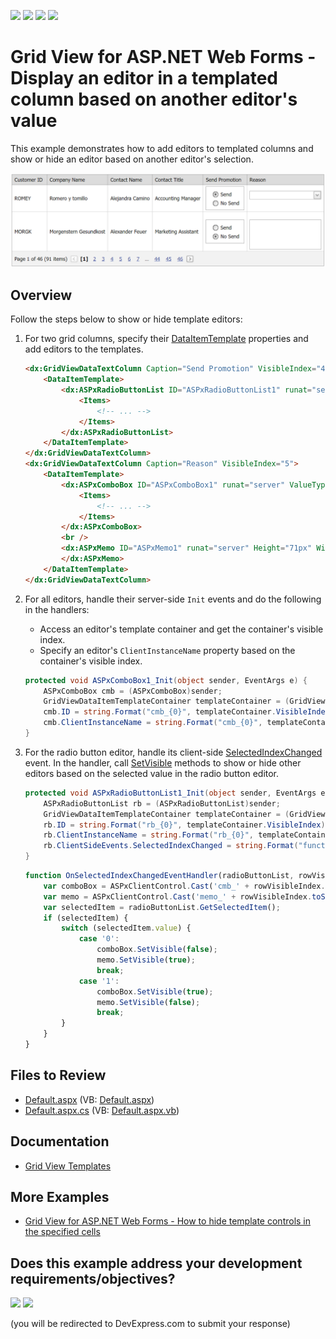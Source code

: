 <!-- default badges list -->
![](https://img.shields.io/endpoint?url=https://codecentral.devexpress.com/api/v1/VersionRange/128542772/13.1.4%2B)
[![](https://img.shields.io/badge/Open_in_DevExpress_Support_Center-FF7200?style=flat-square&logo=DevExpress&logoColor=white)](https://supportcenter.devexpress.com/ticket/details/E2284)
[![](https://img.shields.io/badge/📖_How_to_use_DevExpress_Examples-e9f6fc?style=flat-square)](https://docs.devexpress.com/GeneralInformation/403183)
[![](https://img.shields.io/badge/💬_Leave_Feedback-feecdd?style=flat-square)](#does-this-example-address-your-development-requirementsobjectives)
<!-- default badges end -->
# Grid View for ASP.NET Web Forms - Display an editor in a templated column based on another editor's value

This example demonstrates how to add editors to templated columns and show or hide an editor based on another editor's selection.

![Display editors in templated columns](displayControls.png)

## Overview

Follow the steps below to show or hide template editors:

1. For two grid columns, specify their [DataItemTemplate](https://docs.devexpress.com/AspNet/DevExpress.Web.GridViewDataColumn.DataItemTemplate) properties and add editors to the templates.

    ```aspx
    <dx:GridViewDataTextColumn Caption="Send Promotion" VisibleIndex="4">
        <DataItemTemplate>
            <dx:ASPxRadioButtonList ID="ASPxRadioButtonList1" runat="server" OnInit="ASPxRadioButtonList1_Init">
                <Items>
                    <!-- ... -->
                </Items>
            </dx:ASPxRadioButtonList>
        </DataItemTemplate>
    </dx:GridViewDataTextColumn>
    <dx:GridViewDataTextColumn Caption="Reason" VisibleIndex="5">
        <DataItemTemplate>
            <dx:ASPxComboBox ID="ASPxComboBox1" runat="server" ValueType="System.String" OnInit="ASPxComboBox1_Init">
                <Items>
                    <!-- ... -->
                </Items>
            </dx:ASPxComboBox>
            <br />
            <dx:ASPxMemo ID="ASPxMemo1" runat="server" Height="71px" Width="170px" OnInit="ASPxMemo1_Init">
            </dx:ASPxMemo>
        </DataItemTemplate>
    </dx:GridViewDataTextColumn>
    ```

2. For all editors, handle their server-side `Init` events and do the following in the handlers:

   * Access an editor's template container and get the container's visible index.
   * Specify an editor's `ClientInstanceName` property based on the container's visible index.

    ```cs
    protected void ASPxComboBox1_Init(object sender, EventArgs e) {
        ASPxComboBox cmb = (ASPxComboBox)sender;
        GridViewDataItemTemplateContainer templateContainer = (GridViewDataItemTemplateContainer)cmb.NamingContainer;
        cmb.ID = string.Format("cmb_{0}", templateContainer.VisibleIndex);
        cmb.ClientInstanceName = string.Format("cmb_{0}", templateContainer.VisibleIndex);
    }
    ```

3. For the radio button editor, handle its client-side [SelectedIndexChanged](https://docs.devexpress.com/AspNet/js-ASPxClientListEdit.SelectedIndexChanged) event. In the handler, call [SetVisible](https://docs.devexpress.com/AspNet/js-ASPxClientControlBase.SetVisible(visible)) methods to show or hide other editors based on the selected value in the radio button editor.

    ```cs
    protected void ASPxRadioButtonList1_Init(object sender, EventArgs e) {
        ASPxRadioButtonList rb = (ASPxRadioButtonList)sender;
        GridViewDataItemTemplateContainer templateContainer = (GridViewDataItemTemplateContainer)rb.NamingContainer;
        rb.ID = string.Format("rb_{0}", templateContainer.VisibleIndex);
        rb.ClientInstanceName = string.Format("rb_{0}", templateContainer.VisibleIndex);
        rb.ClientSideEvents.SelectedIndexChanged = string.Format("function(s, e) {{ OnSelectedIndexChangedEventHandler({0}, '{1}'); }}", rb.ClientInstanceName, templateContainer.VisibleIndex);
    }
    ```

    ```js
    function OnSelectedIndexChangedEventHandler(radioButtonList, rowVisibleIndex) {
        var comboBox = ASPxClientControl.Cast('cmb_' + rowVisibleIndex.toString());
        var memo = ASPxClientControl.Cast('memo_' + rowVisibleIndex.toString());
        var selectedItem = radioButtonList.GetSelectedItem();
        if (selectedItem) {
            switch (selectedItem.value) {
                case '0':
                    comboBox.SetVisible(false);
                    memo.SetVisible(true);
                    break;
                case '1':
                    comboBox.SetVisible(true);
                    memo.SetVisible(false);
                    break;
            }
        }
    }
    ```

## Files to Review

* [Default.aspx](./CS/WebSite/Default.aspx) (VB: [Default.aspx](./VB/WebSite/Default.aspx))
* [Default.aspx.cs](./CS/WebSite/Default.aspx.cs) (VB: [Default.aspx.vb](./VB/WebSite/Default.aspx.vb))

## Documentation

* [Grid View Templates](https://docs.devexpress.com/AspNet/3718/components/grid-view/concepts/templates)

## More Examples

* [Grid View for ASP.NET Web Forms - How to hide template controls in the specified cells](https://github.com/DevExpress-Examples/how-to-hide-template-controls-in-individual-cells-e1385)
<!-- feedback -->
## Does this example address your development requirements/objectives?

[<img src="https://www.devexpress.com/support/examples/i/yes-button.svg"/>](https://www.devexpress.com/support/examples/survey.xml?utm_source=github&utm_campaign=asp-net-web-forms-grid-show-or-hide-template-editors&~~~was_helpful=yes) [<img src="https://www.devexpress.com/support/examples/i/no-button.svg"/>](https://www.devexpress.com/support/examples/survey.xml?utm_source=github&utm_campaign=asp-net-web-forms-grid-show-or-hide-template-editors&~~~was_helpful=no)

(you will be redirected to DevExpress.com to submit your response)
<!-- feedback end -->
